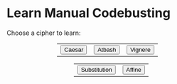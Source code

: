 <style>
  @import url('https://fonts.googleapis.com/css2?family=Dosis&display=swap');
  
  .borderless tbody tr td, .borderless tbody tr th, .borderless thead tr th {
    border: none;
    }
</style>
<html>
<head>
    <title>Learn</title>
</head>
<body>
<h1>Learn Manual Codebusting</h1>

<p>Choose a cipher to learn:</p>
    <title>Button</title>
<body>
<table class='table borderless' style="width: 55%; margin-left: auto; margin-right: auto">
  <tr>
    <td><div class="text-center">
        <a href="{{ site.baseurl }}/caesarLearn">
            <button>Caesar</button>
        </a>
    </div></td>
    <td>    <div class="text-center">
        <a href="{{ site.baseurl }}/atbashLearn">
            <button>Atbash</button>
        </a>
    </div></td>
    <td><div class="text-center">
        <a href="{{ site.baseurl }}/vigenereLearn">
            <button>Vignere</button>
        </a>
    </div></td>
  </tr>
</table>
<table class='table borderless' style="width: 40%; margin-left: auto; margin-right: auto">
  <tr>
    <td><div class="text-center">
        <a href="{{ site.baseurl }}/substitutionLearn">
            <button>Substitution</button>
        </a>
    </div></td>
    <td><div class="text-center">
        <a href="{{ site.baseurl }}/affineLearn">
            <button>Affine</button>
        </a>
    </div></td>
  </tr>
</table>
    
</body>

